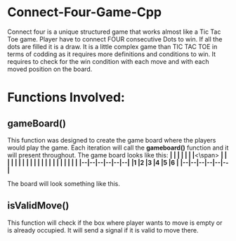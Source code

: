# Connect-Four-Game-Cpp
Connect four is a unique structured game that works almost like a Tic Tac Toe game.
Player have to connect FOUR consecutive Dots to win.
If all the dots are filled it is a draw.
It is a little complex game than TIC TAC TOE in terms of codding as it requires more definitions and conditions to win.
It requires to check for the win condition with each move and with each moved position on the board.
# Functions Involved:
## gameBoard()
This function was designed to create the game board where the players would play the game.
Each iteration will call the **gameboard()** function and it will present throughout.
The game board looks like this:
<span>**|  |  |  |  |  |  |**<\span>
**|  |  |  |  |  |  |**
**|  |  |  |  |  |  |**
**|  |  |  |  |  |  |**
**|--|--|--|--|--|--|**
**|1 |2 |3 |4 |5 |6 |**
**|--|--|--|--|--|--|**

The board will look something like this.
## isValidMove()
This function will check if the box where player wants to move is empty or is already occupied.
It will send a signal if it is valid to move there.
  
